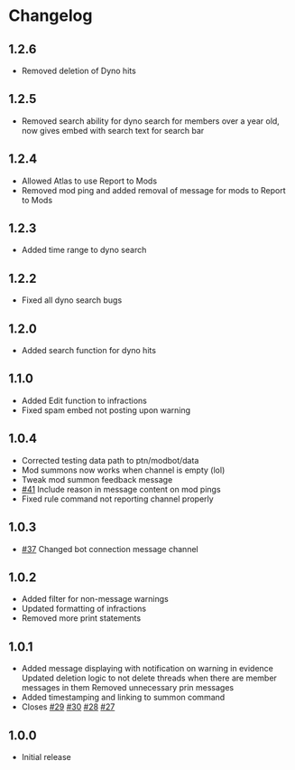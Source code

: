 # Changelog
## 1.2.6
- Removed deletion of Dyno hits
## 1.2.5
- Removed search ability for dyno search for members over a year old, now gives embed with search text for search bar
## 1.2.4
- Allowed Atlas to use Report to Mods
- Removed mod ping and added removal of message for mods to Report to Mods
## 1.2.3
- Added time range to dyno search
## 1.2.2
- Fixed all dyno search bugs
## 1.2.0
- Added search function for dyno hits
## 1.1.0
- Added Edit function to infractions
- Fixed spam embed not posting upon warning

## 1.0.4
- Corrected testing data path to ptn/modbot/data
- Mod summons now works when channel is empty (lol)
- Tweak mod summon feedback message
- [#41](https://github.com/PilotsTradeNetwork/ModBot/issues/41) Include reason in message content on mod pings
- Fixed rule command not reporting channel properly


## 1.0.3
- [#37](https://github.com/PilotsTradeNetwork/ModBot/issues/37) Changed bot connection message channel


## 1.0.2
- Added filter for non-message warnings
- Updated formatting of infractions
- Removed more print statements


## 1.0.1
- Added message displaying with notification on warning in evidence Updated deletion logic to not delete threads when there are member messages in them Removed unnecessary prin messages
- Added timestamping and linking to summon command
- Closes [#29](https://github.com/PilotsTradeNetwork/ModBot/issues/29) [#30](https://github.com/PilotsTradeNetwork/ModBot/issues/30) [#28](https://github.com/PilotsTradeNetwork/ModBot/issues/28) [#27](https://github.com/PilotsTradeNetwork/ModBot/issues/27)


## 1.0.0
- Initial release